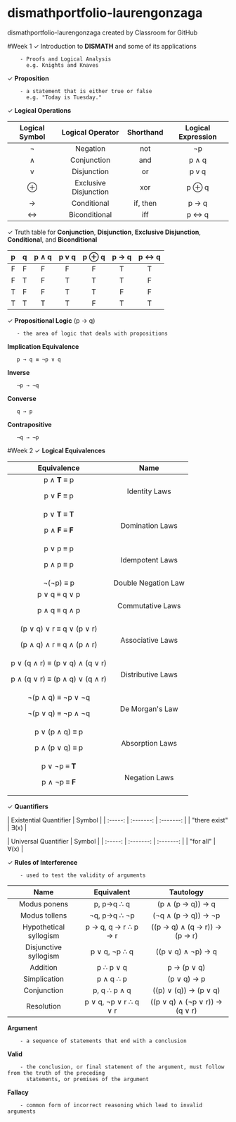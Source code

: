 # dismathportfolio-laurengonzaga
dismathportfolio-laurengonzaga created by Classroom for GitHub

#Week 1
✓ Introduction to **DISMATH** and some of its applications

        - Proofs and Logical Analysis
          e.g. Knights and Knaves
 
✓ **Proposition**

        - a statement that is either true or false
          e.g. "Today is Tuesday."
 
✓ **Logical Operations**

| Logical Symbol  |  Logical Operator | Shorthand | Logical Expression |
| :-----: |:-------:| :-----: | :-------: |
| ¬ |Negation | not | ¬p |
| ∧ | Conjunction | and | p ∧ q |
| v | Disjunction | or | p v q |
| ⊕ | Exclusive Disjunction | xor |  p ⊕ q |
| → | Conditional | if, then | p → q |
| ↔ | Biconditional | iff | p ↔ q |
  
  
✓ Truth table for **Conjunction**, **Disjunction**, **Exclusive Disjunction**, **Conditional**, and **Biconditional**
  
| p | q | p ∧ q | p v q | p ⊕ q | p → q | p ↔ q |
| :-----: | :-----: | :-----: |:-------:| :-----: | :-------: | :-------:|
| F | F | F | F | F | T | T |
| F | T | F | T | T | T | F |
| T | F | F | T | T | F | F |
| T | T | T | T | F | T | T |


✓ **Propositional Logic** (p → q)
  
       - the area of logic that deals with propositions
  
**Implication Equivalence**

       p → q ≡ ¬p ∨ q
 
**Inverse**

       ¬p → ¬q
**Converse**

       q → p
**Contrapositive**

       ¬q → ¬p


#Week 2
✓ **Logical Equivalences**

| Equivalence | Name |
| :---------: | :--: |
| p ∧ <b>T</b> ≡ p <p>p ∨ <b>F</b> ≡ p</p> | Identity Laws |
| p ∨ <b>T</b> ≡ <b>T</b> <p>p ∧ <b>F</b> ≡ <b>F</b> | Domination Laws |
| p ∨ p ≡ p <p>p ∧ p ≡ p | Idempotent Laws |
| ¬(¬p) ≡ p | Double Negation Law |
| p ∨ q ≡ q ∨ p <p>p ∧ q ≡ q ∧ p</p> | Commutative Laws |
| (p ∨ q) ∨ r ≡ q ∨ (p ∨ r) <p>(p ∧ q) ∧ r ≡ q ∧ (p ∧ r)</p> | Associative Laws |
| p ∨ (q ∧ r) ≡ (p ∨ q) ∧ (q ∨ r) <p> p ∧ (q ∨ r) ≡ (p ∧ q) ∨ (q ∧ r)</p> | Distributive Laws |
| ¬(p ∧ q) ≡ ¬p ∨ ¬q <p>¬(p ∨ q) ≡ ¬p ∧ ¬q</p> | De Morgan's Law |
| p ∨ (p ∧ q) ≡ p <p>p ∧ (p ∨ q) ≡ p</p> | Absorption Laws |
| p ∨ ¬p ≡ <b>T</b> <p>p ∧ ¬p ≡ <b>F</b> | Negation Laws |


✓ **Quantifiers**

| Existential Quantifier  | Symbol  |
| :-----: | :-------: | :-------: |
| "there exist" | ∃(x) |

| Universal Quantifier  | Symbol  |
| :-----: | :-------: | :-------: |
| "for all" | ∀(x) |


✓ **Rules of Interference**

        - used to test the validity of arguments


|          Name              |            Equivalent          | Tautology |
|:--------------------------:|:------------------------------:|:------------------------------:|
|       Modus ponens         |            p, p→q ∴ q          | (p ∧ (p → q)) → q |
|     Modus tollens          |           ¬q, p→q ∴ ¬p         | (¬q ∧ (p → q)) → ¬p |
|     Hypothetical syllogism |       p → q, q → r ∴ p → r     | ((p → q) ∧ (q → r)) → (p → r) |
|      Disjunctive syllogism |           p ∨ q, ¬p ∴ q        | ((p ∨ q) ∧ ¬p) → q |
|       Addition             |            p ∴ p ∨ q           | p → (p ∨ q) |
|      Simplication          |            p ∧ q ∴ p           | (p ∨ q) → p |
|      Conjunction           |          p, q ∴ p ∧ q          | ((p) ∨ (q)) → (p ∨ q) |
|        Resolution          |       p ∨ q, ¬p ∨ r ∴ q ∨ r    | ((p ∨ q) ∧ (¬p ∨ r)) → (q ∨ r) |


**Argument**

        - a sequence of statements that end with a conclusion

**Valid**

        - the conclusion, or final statement of the argument, must follow from the truth of the preceding
          statements, or premises of the argument

**Fallacy**

        - common form of incorrect reasoning which lead to invalid arguments
